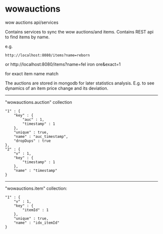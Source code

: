 wowauctions
===========

wow auctions api/services


Contains services to sync the wow auctions/and items.
Contains REST api to find items by name. 

e.g.
 
    http://localhost:8080/items?name=reborn

or
    http://localhost:8080/items?name=fel iron ore&exact=1

for exact item name match

The auctions are stored in mongodb for later statistics analysis. 
E.g. to see dynamics of an item price change and its deviation.


--------
"wowauctions.auction" collection


    "1" : {
        "key" : {
            "auc" : 1,
            "timestamp" : 1
        },
        "unique" : true,
        "name" : "auc_timestamp",
        "dropDups" : true
    },
    "2" : {
        "v" : 1,
        "key" : {
            "timestamp" : 1
        },
        "name" : "timestamp"
    }


----------
"wowauctions.item" collection:


    "1" : {
        "v" : 1,
        "key" : {
            "itemId" : 1
        },
        "unique" : true,
        "name" : "idx_itemId"
    }
    

